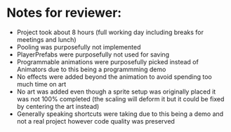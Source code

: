 # Notes for reviewer:
- Project took about 8 hours (full working day including breaks for meetings and lunch)
- Pooling was purposefully not implemented
- PlayerPrefabs were purposefully not used for saving
- Programmable animations were purposefully picked instead of Animators due to this being a programmming demo
- No effects were added beyond the animation to avoid spending too much time on art
- No art was added even though a sprite setup was originally placed it was not 100% completed (the scaling will deform it but it could be fixed by centering the art instead)
- Generally speaking shortcuts were taking due to this being a demo and not a real project however code quality was preserved
